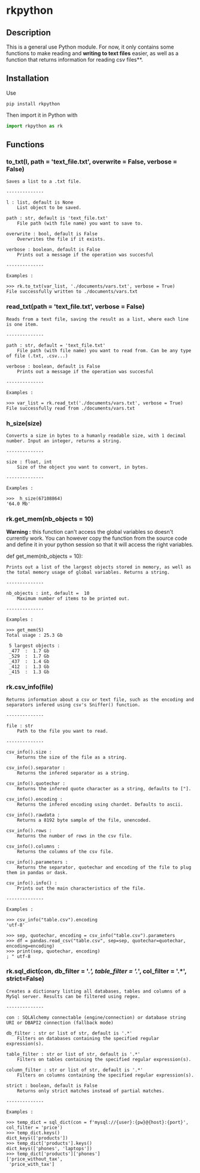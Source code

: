 # rkpython

## Description
This is a general use Python module.
For now, it only contains some functions to make reading and **writing to text files** easier, as well as a function that returns information for reading csv files**.
  
## Installation
Use  
```
pip install rkpython
```
  
Then import it in Python with 
```python
import rkpython as rk
```
## Functions
  
### to_txt(l, path = 'text_file.txt', overwrite = False, verbose = False)
	
    Saves a list to a .txt file.

    --------------
    
    l : list, default is None
        List object to be saved.  
    
    path : str, default is 'text_file.txt'
        File path (with file name) you want to save to.  
    
    overwrite : bool, default is False  
        Overwrites the file if it exists.
        
    verbose : boolean, default is False
        Prints out a message if the operation was succesful
        
    --------------

    Examples :
    
    >>> rk.to_txt(var_list, './documents/vars.txt', verbose = True)
    File successfully written to ./documents/vars.txt

	
### read_txt(path = 'text_file.txt', verbose = False)  

    Reads from a text file, saving the result as a list, where each line is one item.
    
    --------------
    
    path : str, default = 'text_file.txt'
        File path (with file name) you want to read from. Can be any type of file (.txt, .csv...)  
    
    verbose : boolean, default is False
        Prints out a message if the operation was succesful
        
    --------------

    Examples :
    
    >>> var_list = rk.read_txt('./documents/vars.txt', verbose = True)
    File successfully read from ./documents/vars.txt

	
### h_size(size)


    Converts a size in bytes to a humanly readable size, with 1 decimal number. Input an integer, returns a string.
    
    --------------
        
    size : float, int
        Size of the object you want to convert, in bytes.
        
    --------------

    Examples :
    
    >>>  h_size(67108864)
    '64.0 Mb'
	
### rk.get_mem(nb_objects = 10)  
  
**Warning :** this function can't access the global variables so doesn't currently work. You can however copy the function from the source code and define it in your python session so that it will access the right variables.

def get_mem(nb_objects = 10):

    Prints out a list of the largest objects stored in memory, as well as the total memory usage of global variables. Returns a string.
    
    --------------
        
    nb_objects : int, default =  10
        Maximum number of items to be printed out.
        
    --------------

    Examples :
    
    >>> get_mem(5)
    Total usage : 25.3 Gb
    
     5 largest objects :
     _477  :  1.7 Gb
     _529  :  1.7 Gb
     _437  :  1.4 Gb
     _412  :  1.3 Gb
     _415  :  1.3 Gb
	

### rk.csv_info(file)

    Returns information about a csv or text file, such as the encoding and separators infered using csv's Sniffer() function.
    
    --------------
        
    file : str
        Path to the file you want to read.
        
    --------------
    
    csv_info().size :
        Returns the size of the file as a string.

    csv_info().separator :
        Returns the infered separator as a string.
        
    csv_info().quotechar :
        Returns the infered quote character as a string, defaults to ["].
        
    csv_info().encoding :
        Returns the infered encoding using chardet. Defaults to ascii.
        
    csv_info().rawdata :
        Returns a 8192 byte sample of the file, unencoded.

    csv_info().rows :
        Returns the number of rows in the csv file.        
        
    csv_info().columns :
        Returns the columns of the csv file.
            
    csv_info().parameters :
        Returns the separator, quotechar and encoding of the file to plug them in pandas or dask.        
            
    csv_info().info() :
        Prints out the main characteristics of the file.

    --------------

    Examples :
    
    >>> csv_info("table.csv").encoding
    'utf-8'
    
    >>> sep, quotechar, encoding = csv_info("table.csv").parameters
    >>> df = pandas.read_csv("table.csv", sep=sep, quotechar=quotechar, encoding=encoding)
    >>> print(sep, quotechar, encoding)
    ; " utf-8


### rk.sql_dict(con, db_filter = '.*', table_filter = '.*', col_filter = '.*', strict=False)

    Creates a dictionary listing all databases, tables and columns of a MySql server. Results can be filtered using regex.
    
    --------------
    
    con : SQLAlchemy connectable (engine/connection) or database string URI or DBAPI2 connection (fallback mode)
    
    db_filter : str or list of str, default is '.*'
        Filters on databases containing the specified regular expression(s).
    
    table_filter : str or list of str, default is '.*'
        Filters on tables containing the specified regular expression(s).
  
    column_filter : str or list of str, default is '.*'
        Filters on columns containing the specified regular expression(s).
        
    strict : boolean, default is False
        Returns only strict matches instead of partial matches.
        
    --------------

    Examples :
    
    >>> temp_dict = sql_dict(con = f'mysql://{user}:{pw}@{host}:{port}', col_filter = 'price')
    >>> temp_dict.keys()
    dict_keys(['products'])
    >>> temp_dict['products'].keys()
    dict_keys(['phones', 'laptops'])
    >>> temp_dict['products']['phones']
    ['price_without_tax',
     'price_with_tax']
    